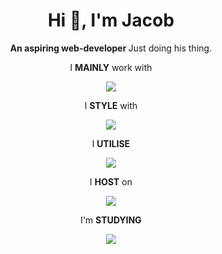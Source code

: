 <h1 align="center">Hi 👋, I'm Jacob</h1>
<p align="center"><b>An aspiring web-developer </b> Just doing his thing. </p>

<p align="center">I <b>MAINLY</b> work with</p>
<p align="center">
  <a href="https://skillicons.dev">
    <img src="https://skillicons.dev/icons?i=js,react,redux" />
  </a>
</p>

<p align="center">I <b>STYLE</b> with</p>
<p align="center">
  <a href="https://skillicons.dev">
    <img src="https://skillicons.dev/icons?i=html,css,tailwind,styledcomponents,sass,materialui" />
  </a>
</p>

<p align="center">I <b>UTILISE</b></p>
<p align="center">
  <a href="https://skillicons.dev">
    <img src="https://skillicons.dev/icons?i=supabase,git,github,stackoverflow" />
  </a>
</p>

<p align="center">I <b>HOST</b> on</p>
<p align="center">
  <a href="https://skillicons.dev">
    <img src="https://skillicons.dev/icons?i=netlify" />
  </a>
</p>

<p align="center">I'm <b>STUDYING</b></p>
<p align="center">
  <a href="https://skillicons.dev">
    <img src="https://skillicons.dev/icons?i=ts,nextjs,nodejs" />
  </a>
</p>
